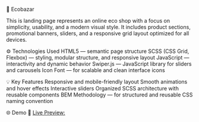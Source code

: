 🌿 Ecobazar

This is landing page represents an online eco shop with a focus on simplicity, usability, and a modern visual style.
It includes product sections, promotional banners, sliders, and a responsive grid layout optimized for all devices.

⚙️ Technologies Used
HTML5 — semantic page structure
SCSS (CSS Grid, Flexbox) — styling, modular structure, and responsive layout
JavaScript — interactivity and dynamic behavior
Swiper.js — JavaScript library for sliders and carousels
Icon Font — for scalable and clean interface icons

💡 Key Features
Responsive and mobile-friendly layout
Smooth animations and hover effects
Interactive sliders
Organized SCSS architecture with reusable components
BEM Methodology — for structured and reusable CSS naming convention

🌐 Demo
🔗 [Live Preview:](https://ekaterinabessonnaya.github.io/ecobazar/)
